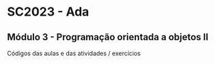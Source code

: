 # SC2023 - Ada
## Módulo 3 - Programação orientada a objetos II
Códigos das aulas e das atividades / exercícios
